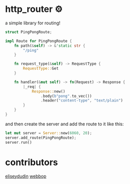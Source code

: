 # http_router ⚙️
a simple library for routing!
```rust
struct PingPongRoute;

impl Route for PingPongRoute {
    fn path(&self) -> &'static str {
        "/ping"
    }

    fn request_type(&self) -> RequestType {
        RequestType::Get
    }

    fn handler(&mut self) -> fn(Request) -> Response {
        |_req| {
            Response::new()
                .body(b"pong".to_vec())
                .header("content-type", "text/plain")
        }
    }
}
```
and then create the server and add the route to it like this:
```rust
let mut server = Server::new(6060, 20);
server.add_route(PingPongRoute);
server.run()
```

# contributors
[eliseydudin](https://github.com/eliseydudin) 
[webbop](https://github.com/Webbopwork)
